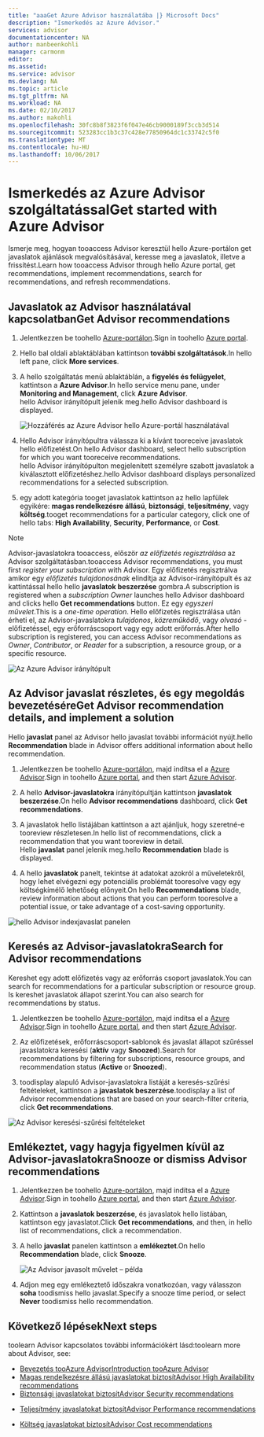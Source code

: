 ```yaml
---
title: "aaaGet Azure Advisor használatába |} Microsoft Docs"
description: "Ismerkedés az Azure Advisor."
services: advisor
documentationcenter: NA
author: manbeenkohli
manager: carmonm
editor: 
ms.assetid: 
ms.service: advisor
ms.devlang: NA
ms.topic: article
ms.tgt_pltfrm: NA
ms.workload: NA
ms.date: 02/10/2017
ms.author: makohli
ms.openlocfilehash: 30fc8b8f3823f6f047e46cb9000189f3ccb3d514
ms.sourcegitcommit: 523283cc1b3c37c428e77850964dc1c33742c5f0
ms.translationtype: MT
ms.contentlocale: hu-HU
ms.lasthandoff: 10/06/2017
---
```

# <a name="get-started-with-azure-advisor"></a><span data-ttu-id="bcb16-103">Ismerkedés az Azure Advisor szolgáltatással</span><span class="sxs-lookup"><span data-stu-id="bcb16-103">Get started with Azure Advisor</span></span>

<span data-ttu-id="bcb16-104">Ismerje meg, hogyan tooaccess Advisor keresztül hello Azure-portálon get javaslatok ajánlások megvalósításával, keresse meg a javaslatok, illetve a frissítést.</span><span class="sxs-lookup"><span data-stu-id="bcb16-104">Learn how tooaccess Advisor through hello Azure portal, get recommendations, implement recommendations, search for recommendations, and refresh recommendations.</span></span>

## <a name="get-advisor-recommendations"></a><span data-ttu-id="bcb16-105">Javaslatok az Advisor használatával kapcsolatban</span><span class="sxs-lookup"><span data-stu-id="bcb16-105">Get Advisor recommendations</span></span>

1. <span data-ttu-id="bcb16-106">Jelentkezzen be toohello [Azure-portálon](https://portal.azure.com).</span><span class="sxs-lookup"><span data-stu-id="bcb16-106">Sign in toohello [Azure portal](https://portal.azure.com).</span></span>

2. <span data-ttu-id="bcb16-107">Hello bal oldali ablaktáblában kattintson **további szolgáltatások**.</span><span class="sxs-lookup"><span data-stu-id="bcb16-107">In hello left pane, click **More services**.</span></span>

3. <span data-ttu-id="bcb16-108">A hello szolgáltatás menü ablaktáblán, a **figyelés és felügyelet**, kattintson a **Azure Advisor**.</span><span class="sxs-lookup"><span data-stu-id="bcb16-108">In hello service menu pane, under **Monitoring and Management**, click **Azure Advisor**.</span></span>  
 <span data-ttu-id="bcb16-109">hello Advisor irányítópult jelenik meg.</span><span class="sxs-lookup"><span data-stu-id="bcb16-109">hello Advisor dashboard is displayed.</span></span>

   ![Hozzáférés az Azure Advisor hello Azure-portál használatával](./media/advisor-overview/advisor-azure-portal-menu.png) 

4. <span data-ttu-id="bcb16-111">Hello Advisor irányítópultra válassza ki a kívánt tooreceive javaslatok hello előfizetést.</span><span class="sxs-lookup"><span data-stu-id="bcb16-111">On hello Advisor dashboard, select hello subscription for which you want tooreceive recommendations.</span></span>  
<span data-ttu-id="bcb16-112">hello Advisor irányítópulton megjelenített személyre szabott javaslatok a kiválasztott előfizetéshez.</span><span class="sxs-lookup"><span data-stu-id="bcb16-112">hello Advisor dashboard displays personalized recommendations for a selected subscription.</span></span> 

5. <span data-ttu-id="bcb16-113">egy adott kategória tooget javaslatok kattintson az hello lapfülek egyikére: **magas rendelkezésre állású**, **biztonsági**, **teljesítmény**, vagy **költség**.</span><span class="sxs-lookup"><span data-stu-id="bcb16-113">tooget recommendations for a particular category, click one of hello tabs: **High Availability**, **Security**, **Performance**, or **Cost**.</span></span>
 
> [!NOTE]
> <span data-ttu-id="bcb16-114">Advisor-javaslatokra tooaccess, először *az előfizetés regisztrálása* az Advisor szolgáltatásban.</span><span class="sxs-lookup"><span data-stu-id="bcb16-114">tooaccess Advisor recommendations, you must first *register your subscription* with Advisor.</span></span> <span data-ttu-id="bcb16-115">Egy előfizetés regisztrálva amikor egy *előfizetés tulajdonosának* elindítja az Advisor-irányítópult és az kattintással hello hello **javaslatok beszerzése** gombra.</span><span class="sxs-lookup"><span data-stu-id="bcb16-115">A subscription is registered when a *subscription Owner* launches hello Advisor dashboard and clicks hello **Get recommendations** button.</span></span> <span data-ttu-id="bcb16-116">Ez egy *egyszeri művelet*.</span><span class="sxs-lookup"><span data-stu-id="bcb16-116">This is a *one-time operation*.</span></span> <span data-ttu-id="bcb16-117">Hello előfizetés regisztrálása után érheti el, az Advisor-javaslatokra *tulajdonos*, *közreműködő*, vagy *olvasó* -előfizetéssel, egy erőforráscsoport vagy egy adott erőforrás.</span><span class="sxs-lookup"><span data-stu-id="bcb16-117">After hello subscription is registered, you can access Advisor recommendations as *Owner*, *Contributor*, or *Reader* for a subscription, a resource group, or a specific resource.</span></span>

  ![Az Azure Advisor irányítópult](./media/advisor-overview/advisor-all-tab.png)

## <a name="get-advisor-recommendation-details-and-implement-a-solution"></a><span data-ttu-id="bcb16-119">Az Advisor javaslat részletes, és egy megoldás bevezetésére</span><span class="sxs-lookup"><span data-stu-id="bcb16-119">Get Advisor recommendation details, and implement a solution</span></span>

<span data-ttu-id="bcb16-120">Hello **javaslat** panel az Advisor hello javaslat további információt nyújt.</span><span class="sxs-lookup"><span data-stu-id="bcb16-120">hello **Recommendation** blade in Advisor offers additional information about hello recommendation.</span></span> 

1. <span data-ttu-id="bcb16-121">Jelentkezzen be toohello [Azure-portálon](https://portal.azure.com), majd indítsa el a [Azure Advisor](https://aka.ms/azureadvisordashboard).</span><span class="sxs-lookup"><span data-stu-id="bcb16-121">Sign in toohello [Azure portal](https://portal.azure.com), and then start [Azure Advisor](https://aka.ms/azureadvisordashboard).</span></span>

2. <span data-ttu-id="bcb16-122">A hello **Advisor-javaslatokra** irányítópultján kattintson **javaslatok beszerzése**.</span><span class="sxs-lookup"><span data-stu-id="bcb16-122">On hello **Advisor recommendations** dashboard, click **Get recommendations**.</span></span>

3. <span data-ttu-id="bcb16-123">A javaslatok hello listájában kattintson a azt ajánljuk, hogy szeretné-e tooreview részletesen.</span><span class="sxs-lookup"><span data-stu-id="bcb16-123">In hello list of recommendations, click a recommendation that you want tooreview in detail.</span></span>  
<span data-ttu-id="bcb16-124">Hello **javaslat** panel jelenik meg.</span><span class="sxs-lookup"><span data-stu-id="bcb16-124">hello **Recommendation** blade is displayed.</span></span>

4. <span data-ttu-id="bcb16-125">A hello **javaslatok** panelt, tekintse át adatokat azokról a műveletekről, hogy lehet elvégezni egy potenciális problémát tooresolve vagy egy költségkímélő lehetőség előnyeit.</span><span class="sxs-lookup"><span data-stu-id="bcb16-125">On hello **Recommendations** blade, review information about actions that you can perform tooresolve a potential issue, or take advantage of a cost-saving opportunity.</span></span> 
  
  ![hello Advisor indexjavaslat panelen](./media/advisor-overview/advisor-recommendation-action-example.png)

## <a name="search-for-advisor-recommendations"></a><span data-ttu-id="bcb16-127">Keresés az Advisor-javaslatokra</span><span class="sxs-lookup"><span data-stu-id="bcb16-127">Search for Advisor recommendations</span></span>

<span data-ttu-id="bcb16-128">Kereshet egy adott előfizetés vagy az erőforrás csoport javaslatok.</span><span class="sxs-lookup"><span data-stu-id="bcb16-128">You can search for recommendations for a particular subscription or resource group.</span></span> <span data-ttu-id="bcb16-129">Is kereshet javaslatok állapot szerint.</span><span class="sxs-lookup"><span data-stu-id="bcb16-129">You can also search for recommendations by status.</span></span>

1. <span data-ttu-id="bcb16-130">Jelentkezzen be toohello [Azure-portálon](https://portal.azure.com), majd indítsa el a [Azure Advisor](https://aka.ms/azureadvisordashboard).</span><span class="sxs-lookup"><span data-stu-id="bcb16-130">Sign in toohello [Azure portal](https://portal.azure.com), and then start [Azure Advisor](https://aka.ms/azureadvisordashboard).</span></span>

2. <span data-ttu-id="bcb16-131">Az előfizetések, erőforráscsoport-sablonok és javaslat állapot szűréssel javaslatokra keresési (**aktív** vagy **Snoozed**).</span><span class="sxs-lookup"><span data-stu-id="bcb16-131">Search for recommendations by filtering for subscriptions, resource groups, and recommendation status (**Active** or **Snoozed**).</span></span>

3. <span data-ttu-id="bcb16-132">toodisplay alapuló Advisor-javaslatokra listáját a keresés-szűrési feltételeket, kattintson a **javaslatok beszerzése**.</span><span class="sxs-lookup"><span data-stu-id="bcb16-132">toodisplay a list of Advisor recommendations that are based on your search-filter criteria, click **Get recommendations**.</span></span>

  ![Az Advisor keresési-szűrési feltételeket](./media/advisor-get-started/advisor-search.png)

## <a name="snooze-or-dismiss-advisor-recommendations"></a><span data-ttu-id="bcb16-134">Emlékeztet, vagy hagyja figyelmen kívül az Advisor-javaslatokra</span><span class="sxs-lookup"><span data-stu-id="bcb16-134">Snooze or dismiss Advisor recommendations</span></span>

1. <span data-ttu-id="bcb16-135">Jelentkezzen be toohello [Azure-portálon](https://portal.azure.com), majd indítsa el a [Azure Advisor](https://aka.ms/azureadvisordashboard).</span><span class="sxs-lookup"><span data-stu-id="bcb16-135">Sign in toohello [Azure portal](https://portal.azure.com), and then start [Azure Advisor](https://aka.ms/azureadvisordashboard).</span></span>

2. <span data-ttu-id="bcb16-136">Kattintson a **javaslatok beszerzése**, és javaslatok hello listában, kattintson egy javaslatot.</span><span class="sxs-lookup"><span data-stu-id="bcb16-136">Click **Get recommendations**, and then, in hello list of recommendations, click a recommendation.</span></span>

3. <span data-ttu-id="bcb16-137">A hello **javaslat** panelen kattintson a **emlékeztet**.</span><span class="sxs-lookup"><span data-stu-id="bcb16-137">On hello **Recommendation** blade, click **Snooze**.</span></span>  

   ![Az Advisor javasolt művelet – példa](./media/advisor-get-started/advisor-snooze.png)

4. <span data-ttu-id="bcb16-139">Adjon meg egy emlékeztető időszakra vonatkozóan, vagy válasszon **soha** toodismiss hello javaslat.</span><span class="sxs-lookup"><span data-stu-id="bcb16-139">Specify a snooze time period, or select **Never** toodismiss hello recommendation.</span></span>


## <a name="next-steps"></a><span data-ttu-id="bcb16-140">Következő lépések</span><span class="sxs-lookup"><span data-stu-id="bcb16-140">Next steps</span></span>

<span data-ttu-id="bcb16-141">toolearn Advisor kapcsolatos további információkért lásd:</span><span class="sxs-lookup"><span data-stu-id="bcb16-141">toolearn more about Advisor, see:</span></span>
* [<span data-ttu-id="bcb16-142">Bevezetés tooAzure Advisor</span><span class="sxs-lookup"><span data-stu-id="bcb16-142">Introduction tooAzure Advisor</span></span>](advisor-overview.md)
* [<span data-ttu-id="bcb16-143">Magas rendelkezésre állású javaslatokat biztosít</span><span class="sxs-lookup"><span data-stu-id="bcb16-143">Advisor High Availability recommendations</span></span>](advisor-high-availability-recommendations.md)
* [<span data-ttu-id="bcb16-144">Biztonsági javaslatokat biztosít</span><span class="sxs-lookup"><span data-stu-id="bcb16-144">Advisor Security recommendations</span></span>](advisor-security-recommendations.md)
-  [<span data-ttu-id="bcb16-145">Teljesítmény javaslatokat biztosít</span><span class="sxs-lookup"><span data-stu-id="bcb16-145">Advisor Performance recommendations</span></span>](advisor-performance-recommendations.md)
* [<span data-ttu-id="bcb16-146">Költség javaslatokat biztosít</span><span class="sxs-lookup"><span data-stu-id="bcb16-146">Advisor Cost recommendations</span></span>](advisor-performance-recommendations.md)
